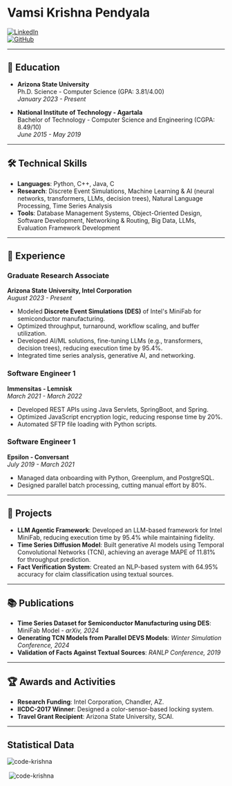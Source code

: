 # Vamsi Krishna Pendyala

[![LinkedIn](https://img.shields.io/badge/LinkedIn-blue?style=flat&logo=linkedin)](https://www.linkedin.com/in/vamsi-krishna-pendyala-17033a188)  
[![GitHub](https://img.shields.io/badge/GitHub-grey?style=flat&logo=github)](https://github.com/code-krishna)   

---

## 🏫 **Education**
- **Arizona State University**  
Ph.D. Science - Computer Science (GPA: 3.81/4.00)  
*January 2023 - Present*

- **National Institute of Technology - Agartala**  
Bachelor of Technology - Computer Science and Engineering (CGPA: 8.49/10)  
*June 2015 - May 2019*

---

## 🛠️ **Technical Skills**
- **Languages**: Python, C++, Java, C  
- **Research**: Discrete Event Simulations, Machine Learning & AI (neural networks, transformers, LLMs, decision trees), Natural Language Processing, Time Series Analysis  
- **Tools**: Database Management Systems, Object-Oriented Design, Software Development, Networking & Routing, Big Data, LLMs, Evaluation Framework Development  

---

## 💼 **Experience**

### **Graduate Research Associate**  
**Arizona State University, Intel Corporation**  
*August 2023 - Present*  
- Modeled **Discrete Event Simulations (DES)** of Intel's MiniFab for semiconductor manufacturing.  
- Optimized throughput, turnaround, workflow scaling, and buffer utilization.  
- Developed AI/ML solutions, fine-tuning LLMs (e.g., transformers, decision trees), reducing execution time by 95.4%.  
- Integrated time series analysis, generative AI, and networking.

### **Software Engineer 1**  
**Immensitas - Lemnisk**  
*March 2021 - March 2022*  
- Developed REST APIs using Java Servlets, SpringBoot, and Spring.  
- Optimized JavaScript encryption logic, reducing response time by 20%.  
- Automated SFTP file loading with Python scripts.  

### **Software Engineer 1**  
**Epsilon - Conversant**  
*July 2019 - March 2021*  
- Managed data onboarding with Python, Greenplum, and PostgreSQL.  
- Designed parallel batch processing, cutting manual effort by 80%.  

---

## 🔬 **Projects**
- **LLM Agentic Framework**: Developed an LLM-based framework for Intel MiniFab, reducing execution time by 95.4% while maintaining fidelity.  
- **Time Series Diffusion Model**: Built generative AI models using Temporal Convolutional Networks (TCN), achieving an average MAPE of 11.81% for throughput prediction.  
- **Fact Verification System**: Created an NLP-based system with 64.95% accuracy for claim classification using textual sources.  

---

## 📚 **Publications**
- **Time Series Dataset for Semiconductor Manufacturing using DES**: MiniFab Model - *arXiv, 2024*  
- **Generating TCN Models from Parallel DEVS Models**: *Winter Simulation Conference, 2024*  
- **Validation of Facts Against Textual Sources**: *RANLP Conference, 2019*

---

## 🏆 **Awards and Activities**
- **Research Funding**: Intel Corporation, Chandler, AZ.  
- **IICDC-2017 Winner**: Designed a color-sensor-based locking system.  
- **Travel Grant Recipient**: Arizona State University, SCAI.  

---

## **Statistical Data** 
<p><img align="center"
    src="https://github-readme-stats.vercel.app/api/top-langs?username=code-krishna&show_icons=true&locale=en&bg_color=0d1117&text_color=ffffff&layout=compact"
    alt="code-krishna" 
    bg_color=#808080/></p>

<p>&nbsp;<img align="center" src="https://github-readme-stats.vercel.app/api?username=code-krishna&show_icons=true&locale=en&bg_color=0d1117&text_color=ffffff&repo=convoychat"
    alt="code-krishna" /></p>

